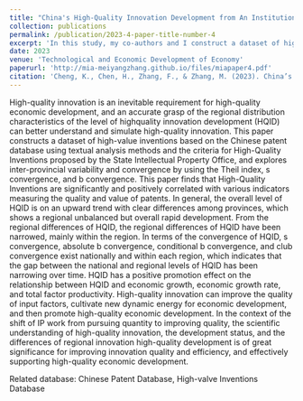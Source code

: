```yaml
---
title: "China's High-Quality Innovation Development from An Institutional Perspective: Regional Differences and Convergence"
collection: publications
permalink: /publication/2023-4-paper-title-number-4
excerpt: 'In this study, my co-authors and I construct a dataset of high-value inventions, and we find that High-Quality Inventions are significantly and positively correlated with various indicators measuring the quality and value of patents.'
date: 2023
venue: 'Technological and Economic Development of Economy'
paperurl: 'http://mia-meiyangzhang.github.io/files/miapaper4.pdf'
citation: 'Cheng, K., Chen, H., Zhang, F., & Zhang, M. (2023). China’s high-quality innovation development from an institutional perspective: regional differences and convergence. Technological and Economic Development of Economy, 29(6), 1657-1686.'
---
```


High-quality innovation is an inevitable requirement for high-quality economic development, and an accurate grasp of the regional distribution characteristics of the level of highquality innovation development (HQID) can better understand and simulate high-quality innovation. This paper constructs a dataset of high-value inventions based on the Chinese patent database using textual analysis methods and the criteria for High-Quality Inventions proposed by the State Intellectual Property Office, and explores inter-provincial variability and convergence by using the Theil index, s convergence, and b convergence. This paper finds that High-Quality Inventions are significantly and positively correlated with various indicators measuring the quality and value of patents. In general, the overall level of HQID is on an upward trend with clear differences among provinces, which shows a regional unbalanced but overall rapid development. From the regional differences of HQID, the regional differences of HQID have been narrowed, mainly within the region. In terms of the convergence of HQID, s convergence, absolute b convergence, conditional b convergence, and club convergence exist nationally and within each region, which indicates that the gap between the national and regional levels of HQID has been narrowing over time. HQID has a positive promotion effect on the relationship between HQID and economic growth, economic growth rate, and total factor productivity. High-quality innovation can improve the quality of input factors, cultivate new dynamic energy for economic development, and then promote high-quality economic development. In the context of the shift of IP work from pursuing quantity to improving quality, the scientific understanding of high-quality innovation, the development status, and the differences of regional innovation high-quality development is of great significance for improving innovation quality and efficiency, and effectively supporting high-quality economic development.

Related database: Chinese Patent Database, High-valve Inventions Database

